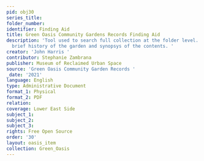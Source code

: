```yaml
---
pid: obj30
series_title:
folder_number:
identifier: Finding Aid
title: Green Oasis Community Gardens Records Finding Aid
description: 'Tool used to search full collection at the folder level. Provides a
  brief history of the garden and synopsys of the contents. '
creator: 'John Harris '
contributor: Stephanie Zambrana
publisher: Museum of Reclaimed Urban Space
source: 'Green Oasis Community Garden Records '
_date: '2021'
language: English
type: Administrative Document
format_1: Physical
format_2: PDF
relation:
coverage: Lower East Side
subject_1:
subject_2:
subject_3:
rights: Free Open Source
order: '30'
layout: oasis_item
collection: Green_Oasis
---
```

